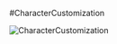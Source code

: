 #CharacterCustomization 

<img src="https://i.postimg.cc/28yK7GP9/Benim-Filmim-5.gif" alt="CharacterCustomization" border="0">

